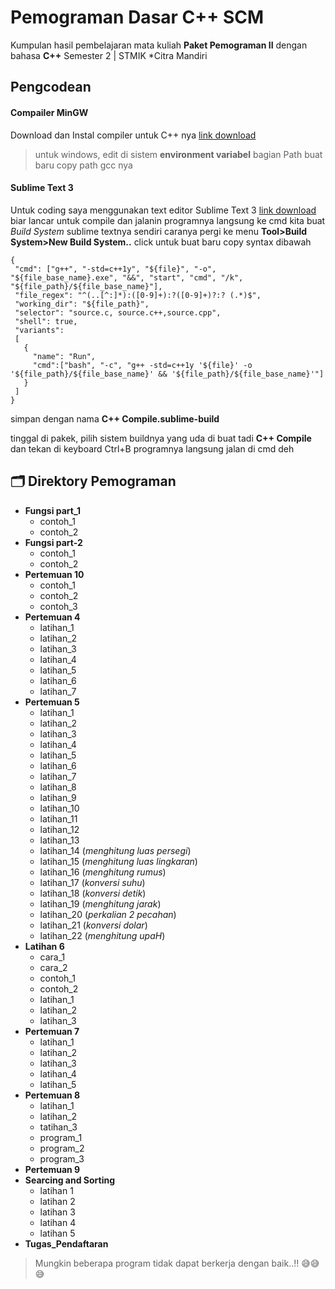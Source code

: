 # Pemograman Dasar C++ SCM

Kumpulan hasil pembelajaran mata kuliah **Paket Pemograman II** dengan bahasa **C++**
Semester 2 | STMIK *Citra Mandiri

## Pengcodean

#### Compailer MinGW

Download dan Instal compiler untuk C++ nya [link download](https://sourceforge.net/projects/mingw/)
> untuk windows, edit di sistem **environment variabel** bagian Path buat baru copy path gcc nya

#### Sublime Text 3

Untuk coding saya menggunakan text editor Sublime Text 3 [link download](https://www.sublimetext.com/)
biar lancar untuk compile dan jalanin programnya langsung ke cmd kita buat *Build System* sublime textnya sendiri caranya
pergi ke menu **Tool>Build System>New Build System..** click untuk buat baru
copy syntax dibawah
```shell
{
 "cmd": ["g++", "-std=c++1y", "${file}", "-o", "${file_base_name}.exe", "&&", "start", "cmd", "/k", "${file_path}/${file_base_name}"],
 "file_regex": "^(..[^:]*):([0-9]+):?([0-9]+)?:? (.*)$",
 "working_dir": "${file_path}",
 "selector": "source.c, source.c++,source.cpp",
 "shell": true,
 "variants":
 [
   {
     "name": "Run",
     "cmd":["bash", "-c", "g++ -std=c++1y '${file}' -o '${file_path}/${file_base_name}' && '${file_path}/${file_base_name}'"]
   }
 ]
}
```
simpan dengan nama **C++ Compile.sublime-build**

tinggal di pakek, pilih sistem buildnya yang uda di buat tadi **C++ Compile** dan tekan di keyboard Ctrl+B programnya langsung jalan di cmd deh
## 🗂 Direktory Pemograman
* **Fungsi part_1**
	- contoh_1
	- contoh_2
* **Fungsi part-2**
	- contoh_1
	- contoh_2
* **Pertemuan 10**
	- contoh_1
	- contoh_2
	- contoh_3
* **Pertemuan 4**
	- latihan_1
	- latihan_2
	- latihan_3
	- latihan_4
	- latihan_5
	- latihan_6
	- latihan_7
* **Pertemuan 5**
	- latihan_1
	- latihan_2
	- latihan_3
	- latihan_4
	- latihan_5
	- latihan_6
	- latihan_7
	- latihan_8
	- latihan_9
	- latihan_10
	- latihan_11
	- latihan_12
	- latihan_13
	- latihan_14 (*menghitung luas persegi*)
	- latihan_15 (*menghitung luas lingkaran*)
	- latihan_16 (*menghitung rumus*)
	- latihan_17 (*konversi suhu*)
	- latihan_18 (*konversi detik*)
	- latihan_19 (*menghitung jarak*)
	- latihan_20 (*perkalian 2 pecahan*)
	- latihan_21 (*konversi dolar*)
	- latihan_22 (*menghitung upaH*)
* **Latihan 6**
	- cara_1
	- cara_2
	- contoh_1
	- contoh_2
	- latihan_1
	- latihan_2
	- latihan_3
* **Pertemuan 7**
	- latihan_1
	- latihan_2
	- latihan_3
	- latihan_4
	- latihan_5
* **Pertemuan 8**
	- latihan_1
	- latihan_2
	- tatihan_3
	- program_1
	- program_2
	- program_3
* **Pertemuan 9**
* **Searcing and Sorting**
	- latihan 1
	- latihan 2
	- latihan 3
	- latihan 4
	- latihan 5
* **Tugas_Pendaftaran**

> Mungkin beberapa program tidak dapat berkerja dengan baik..!! 😅😅😅
